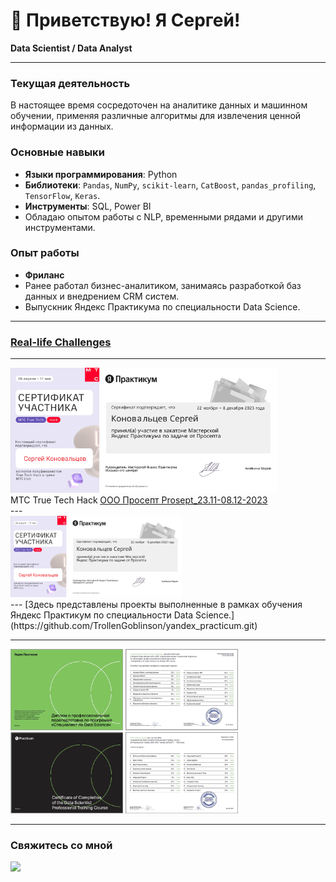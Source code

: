 <!-- main -->

# 👋 Приветствую! Я Сергей!

**Data Scientist / Data Analyst**

---

### Текущая деятельность
В настоящее время сосредоточен на аналитике данных и машинном обучении, применяя различные алгоритмы для извлечения ценной информации из данных.

### Основные навыки
- **Языки программирования**: Python
- **Библиотеки**: `Pandas`, `NumPy`, `scikit-learn`, `CatBoost`, `pandas_profiling`, `TensorFlow`, `Keras`.
- **Инструменты**: SQL, Power BI
- Обладаю опытом работы с NLP, временными рядами и другими инструментами.

### Опыт работы
- **Фриланс**
- Ранее работал бизнес-аналитиком, занимаясь разработкой баз данных и внедрением CRM систем.
- Выпускник Яндекс Практикума по специальности Data Science.

---

### [Real-life Challenges](https://github.com/TrollenGoblinson/Real-life_Challenges)

---
<div style="display: flex; flex-wrap: wrap; gap: caption;">
<div> <img src="mts.png" style="height: 200px">
    <figcaption>МТС True Tech Hack</figcaption>
    </div>
<div>
<img src="Frame123_2.png" style="height: 200px">
<figcaption><a href='https://github.com/TrollenGoblinson/Prosept_23-08-2023'>ООО Просепт Prosept_23.11-08.12-2023</a></figcaption></div>
</div>
---
<div> 
    <img src="mts.png" width="90" height="130">
    <img src="Frame123_2.png" width="180" height="130">
    </div>
---
[Здесь представлены проекты выполненные в рамках обучения Яндекс Практикум по специальности Data Science.](https://github.com/TrollenGoblinson/yandex_practicum.git)

---
<div> <img src="dr1.png" width="180" height="130">
<img src="dr2.png" width="180" height="130">
<img src="d2.png" width="180" height="130">
<img src="d2_2.png" width="180" height="130"> 
  
---


<h3><b>Свяжитесь со мной</b></h3>
<div id="header" align="left">
<a href = "https://t.me/TrollenGoblinson"><img src= "https://media.giphy.com/media/ya4eevXU490Iw/giphy.gif" width="50"/></a>
</div>


<!--
**TrollenGoblinson/TrollenGoblinson** is a ✨ _special_ ✨ repository because its `README.md` (this file) appears on your GitHub profile.

Here are some ideas to get you started:

- 🔭 I’m currently working on ...
- 🌱 I’m currently learning ...
- 👯 I’m looking to collaborate on ...
- 🤔 I’m looking for help with ...
- 💬 Ask me about ...
- 📫 How to reach me: ...
- 😄 Pronouns: ...
- ⚡ Fun fact: ...
-->
